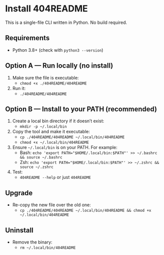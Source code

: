 # Install 404README

This is a single-file CLI written in Python. No build required.

## Requirements
- Python 3.8+ (check with `python3 --version`)

## Option A — Run locally (no install)
1. Make sure the file is executable:
   - `chmod +x ./404README/404README`
2. Run it:
   - `./404README/404README`

## Option B — Install to your PATH (recommended)
1. Create a local bin directory if it doesn’t exist:
   - `mkdir -p ~/.local/bin`
2. Copy the tool and make it executable:
   - `cp ./404README/404README ~/.local/bin/404README`
   - `chmod +x ~/.local/bin/404README`
3. Ensure `~/.local/bin` is on your PATH. For example:
   - Bash: `echo 'export PATH="$HOME/.local/bin:$PATH"' >> ~/.bashrc && source ~/.bashrc`
   - Zsh:  `echo 'export PATH="$HOME/.local/bin:$PATH"' >> ~/.zshrc && source ~/.zshrc`
4. Test:
   - `404README --help` or just `404README`

## Upgrade
- Re-copy the new file over the old one:
  - `cp ./404README/404README ~/.local/bin/404README && chmod +x ~/.local/bin/404README`

## Uninstall
- Remove the binary:
  - `rm ~/.local/bin/404README`
